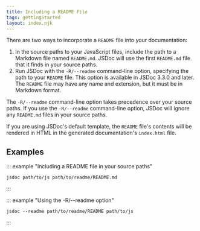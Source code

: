 ```yaml
---
title: Including a README File
tags: gettingStarted
layout: index.njk
---
```


There are two ways to incorporate a `README` file into your documentation:

1. In the source paths to your JavaScript files, include the path to a Markdown file named
`README.md`. JSDoc will use the first `README.md` file that it finds in your source paths.
1. Run JSDoc with the `-R/--readme` command-line option, specifying the path to your `README` file.
This option is available in JSDoc 3.3.0 and later. The `README` file may have any name and
extension, but it must be in Markdown format.

The `-R/--readme` command-line option takes precedence over your source paths. If you use the
`-R/--readme` command-line option, JSDoc will ignore any `README.md` files in your source paths.

If you are using JSDoc's default template, the `README` file's contents will be rendered in HTML
in the generated documentation's `index.html` file.


## Examples

::: example "Including a README file in your source paths"

```
jsdoc path/to/js path/to/readme/README.md
```
:::

::: example "Using the -R/--readme option"

```
jsdoc --readme path/to/readme/README path/to/js
```
:::
